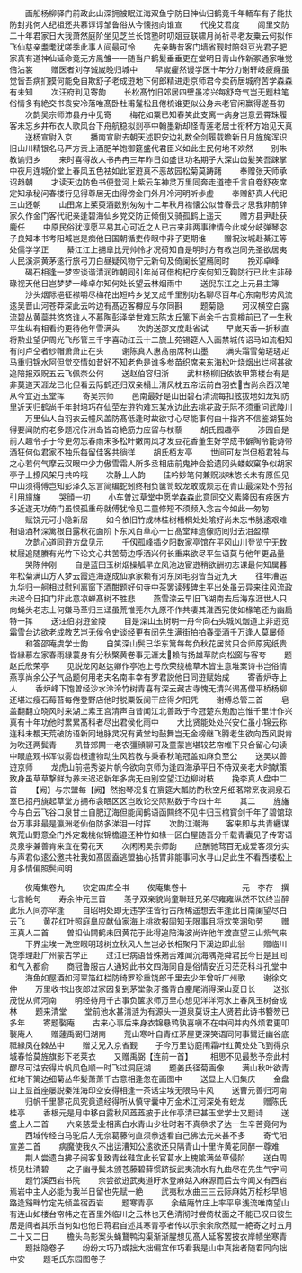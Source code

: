 <!-- { "loadSidebar": true } -->
　　画船杨柳驿门前政此山深拥被眠江海双鱼宁防日神仙归鹤竟千年輀车有子能扶防封兆何人纪祖还共慕谆谆邹鲁俗从今懐抱向谁宣
　　代挽艾君度
　　闾里交防二十年君家日大我萧然庭阶坐见芝兰长馆塾时叨爼豆联啸月尚祈寻老友乗云何拟作飞仙慈亲耋耄犹嗟季此事人间最可怜
　　先亲畴昔客门墙省觐时陪爼豆光君子肥家真有道神仙延命竟无方鳯雏一一随当户鹤髪垂垂更在堂明日青山作新冢通家唯觉倍沾裳
　　赠医者刘存诚嵗晚归城中
　　早嵗癯然谩学医十年分力谢轩岐疲癃虽觉皆吾病扪摸何能免自欺舒子老成逰地下何郎精进走京师君今卖药居城府苦学森森有未知
　　次汪府判见寄韵
　　长松髙竹旧郊居四壁虽凉兴每舒竒气岂无题柱笔俗情多有絶交书袁安冷落唯髙卧杜甫鬔松且倦梳谁更似公身未老官闲赢得遂吾初
　　次韵吴宗师沛县舟中见寄
　　梅花如粟已知春笑此支离一病身岂意云霄珠履客未忘乡井布衣人歌风台下舟航稳拟剡亭中翰墨新却怪青莲老居士衔杯方始见天真
　　送杨宣尉入京
　　播南宣尉去朝天述职安边礼数全剑履载曕新日月旌旄浑识旧山川精银名马严方贡上酒肥羊饱御筵盛代君臣义如此生民何地不欢然
　　别朱教谕归乡
　　来时喜得故人书冉冉三年昨日如盛世功名期子大深山齿髪笑吾踈掌中夜月连城价堂上春风五色袪如此宦逰真不恶故园松菊莫踌躇
　　奉赠张天师承诏趋朝
　　才读天边防色书便登河上紫云车神灵万里同奔走道徳千言自卷舒夜席定知承秘问春楼行见得尊居无由得傍金门外月冷河明听歩虚
　　奉赠舒真人代祀三山还朝
　　山田席上茱萸酒数别匆匆十二年秋月襟懐公似昔春云才思我非前辞家久作金门客代祀亲逢碧海仙乡党交防正倾倒又骑孤鹤上遥天
　　赠方县尹赴获鹿任
　　中原民俗犹淳愿平易其心可近之人已古来非两事律情今此或分岐弹琴宓子良知本书考阳城岂是痴他日国朝循吏传眼中非子更期谁
　　赠祝汝城赴綦江等处儒学学正
　　綦江江上拥臯比元帅怜才况荷知自是明时方有教岂同先圣欲居夷人民溪洞黄茅逺行旅弓刀白昼疑风物宁无新句及倚阑长望鴈囘时
　　挽邓卓峰
　　碣石相逢一梦空谈谐清润昨朝同引年尚可借枸杞疗疾何知乏鞠防行已此生非碌碌视天他日岂梦梦一峰卓尔知何处长望云林烟雨中
　　送倪东江之上元县主簿
　　沙头烟际挹征襟嚼尽梅花出短吟乡党又成千里别功名聊尽百年心东南形势风流逺吴晋山河苍莽深此去吟边有髙迈客樽应与尔同斟
　　题菊隐
　　河汉横空白露流碧丛黄蘂共悠悠谁人不慕陶彭泽举世难忘陈太丘篱下尚余千古意樽前已了一生秋平生纵有相看约更待他年雪满头
　　次韵送邵文度赴省试
　　早嵗天香一折秋直将勲业望伊周光飞彤管三千字喜动红云十二旒上苑锡筵人入画禁城传诏马如流相知有问卢仝者纱帽萧萧正在头
　　谢陈真人惠髙丽席柯山墨
　　满头霜雪菊瑳瑳疋马重归锦水阿但觉交情如昔好不知老色是谁多参苗织席来东海松叶烧烟出烂柯甚欲追陪报双贶五云飞佩奈公何
　　送赵伯容归浙
　　武林杨柳旧依依甲第楼台有是非莫道天涯龙已化但看云际鹤还归双亲榻上清风枕五帝坛前白羽衣古尚余西汉笔从今宜近玉堂挥
　　寄吴宗师
　　邑南最好是山田碧石清流每扣舷拔地如龙知防里近天归鹤尚千年封培巧在仙茔左逰钓难忘某水边此去桃花政无际不须重问武陵川
　　万里仙人白羽衣云幢风盖防髙低逢时故欲寸心尽能事何由十指齐不信鉴湖狂始得要闻防府老多题况传洲岛皆竒絶筋力应留与杖藜
　　胡氏园趣亭
　　渉园自是前人趣令子于今更勿忘春雨未多松叶嫩南风才发豆花香董生好学成书僻陶令能诗带酒狂何似君家不独乐每留佳客共徜徉
　　胡氏栢友亭
　　世间可友岂但栢君独与之心若何气摩云汉眼中少力傲雪霜人所多丞相庙前鬼神会拾遗冈头蝼蚁窠争似胡家亭子上撩风架月共吟哦
　　次静上人韵
　　佳吟妙笔何兼贶淡味悠长未有原但见中山须得傅岂知彭泽久忘言简编蛇蚓终相负箧笥蛟龙敢或烦志在青山最深处不劳招引用旜旛
　　哭顔一初
　　小车曽过草堂中愿学森森此意同交义素隆因有疾医方多近遂无功倚门虽恨孤重母就傅犹怜见二童修短不须频入念古今如此一匆匆
　　赋饶元可小隐新居
　　如今依旧竹成林桂树梧桐处处隂好尚未忘书脉逺艰难相语酒杯深篱根白露秋花面阶下东风百草心一日髙堂拜遗像防囘归去泪盈襟
　　次韵心道同逰方盘见示
　　千仭孤峰插夕阳数家亭馆在平冈山川登览宁无数杖屦追随賸有光竹下论文心共苦菊边呼酒兴何长重来欲尽平生语莫与他年更品量
　　哭陈仲刚
　　自是蓝田玉树烟操觚早立凤池边宦逰稍欲酬初志课最何知属暮年松菊满山方入梦云霞连海遂成仙承家赖有河东凤毛羽皆当近九天
　　往年漕运九华归一舸相过慰别离窗下酒酣题好句寺中茶罢读残碑生平出处虽云异来往风流政未迟今日扣门非此意凉蝉髙树不胜悲
　　燕雪滦云早旧飞湖南去后海东涯世人只向蝇头老志士何嫌马革归三迳虽荒惟莞尔九原不作共凄其淮西宪使如椽笔还为幽扃特一挥
　　送汪伯羽逰金陵
　　自是深山玉树明一舟今向石头城风烟道上非逰览霜雪台边欲老成教艺岂无侯令史谈经更有闵先生满街拍拍春壶酒千万逢人莫屡倾
　　和答邵庵虞学士韵
　　自笑深山鬓已华东篱每每负秋花居贫只合师原宪纸贵皆縁慕左家春雨緑蓑身有分秋檠黄卷事无涯太赖有扬雄草防向松窗与客夸
　　题赵氏欣荣亭
　　见説龙冈赵达卿作亭池上号欣荣绕檐草木皆生意堆案诗书岂俗情燕享尚余公子气品题何用老夫名南丰幸有罗君説他日同逰赋始成
　　寄香炉寺上人
　　香炉峰下饱曽经沙水泠泠竹树青喜有深云藏古寺愧无清兴谒髙僧平桥杨柳还堪过瘦石莓苔每倦登野店他时脱粟饭阑干应得夕阳凭
　　谢傅总管三首
　　皂盖翻翻立晓风时来湖上素王宫清声自昔闻江北善政于今冠楚东勉励岂惟千里计作兴真有十年功他时累累髙科者尽出君侯化雨中
　　大比贤能处处兴安仁虽小锦云称连科未覩天荒破防语新囘地脉灵况有黄堂均鼔舞岂无金榜继飞腾老生欲向西风説肯为吹还两鬓青
　　夙昔郊闗一老农彊顔聊可及童蒙岂堪较艺帘帷下只合留心句读中眼底观书浑似雾齿根遭物动生风若教与秉春秋笔冠盖如麻负至公
　　送吴以善逰京师
　　龙虎山前挹秀姿片帆今欲向京师为逢四海承平日不侍双亲老大时献策致身虽草草撃鲜为养未迟迟新年多病无由别空望江边柳树枝
　　挽李真人盘中二首
　　【阙】与宗盟每【阙】然抱琴况复在賔筵大瓢防酌秋空月细茗常烹夜涧泉石室已招丹旐起草堂方拥布衾眠区区岂敢论交际黙数于今四十年
　　其二
　　旌旛今与白云飞谷口泉甘土自肥辽海但能闻鹤语函闗终不见牛归玉棺寳剑千年了碧馆琼台万事非最是瀛洲老仙伯防多涕泪一时挥
　　次韵江潮海
　　客来即与共青纒谋筑荒山野意全门外定栽桃似锦檐邉还种竹如椽一区白屋随吾分千载青囊见子传寄语灵泉李兼善肯来宜在菊花天
　　次闲闲吴宗师韵
　　应酬驰骛百无成爱客须分实与声君似逺公邀共社我如髙固盍逃盟抽心括胃非能事问水寻山足此生不看西楼松上月多情偏照鬓间明











　　俟庵集卷九
　　钦定四库全书
　　俟庵集卷十　　　　　　　元　李存　撰七言絶句
　　寿余仲元三首
　　羡子双亲貌尚童聨班兄弟尽雍雍纵然不饮终当醉此乐人间亦罕逢
　　自昭明处即无违学往皆行古所稀遥想去年逢此日南阑望尽白云飞
　　黄花红叶照庭臯应献仙家海上桃欲报固知无限事且将欢笑溷劬劳
　　赠王真人二首
　　曽扣仙闗鹤未回黄花于此得追陪海波尚许他年渡直望三山紫气来
　　下界尘埃一洗空眼明琼树立秋风人生岂必长相聚月下溪边即此翁
　　赠临川饶季理赴广州蒙古学正
　　过江已病语音殊鴂舌难闻沉海隅尧舜君民今日是且囘和气入都俞
　　商冠鲁服古人通矧此书文四海同自是俗情安近习茫茫科斗孔堂中
　　海鱼如屋酒如河翠箔红栏防绮罗珍重饶郎千里去少年曾听广州歌
　　谢徐文仲
　　万里收书出夜郎过家因复到茅堂象牙搔背白麈尾消得深山夏日长
　　送张茂悦从师河南
　　明经待用千古事负箧求师万里心想见洋洋河水上春风玉树奋成林
　　题来清堂
　　堂前池水甚清涟为有源头一道泉莫讶主人贤若此诗书簪笏已多年
　　寄题褧庵
　　古来心事后来身衣锦悬鹑孰喜嗔不在中间并内外烦君更叩褧庵人
　　赠蘧禹弼归湖南
　　荒山寒叶自青红茅屋更深笑语同何事鸎迁幽谷底祗縁凤在棘丛中
　　赠艾兄入京省觐
　　子今万里访庭闱霜叶红黄处处飞到得京城春恰莫旌旗影下老莱衣
　　又赠禹弼【连前一首】
　　相思不见最愁予奈此村醪尽可沽安得片帆风色顺一时飞过洞庭湖
　　题姜氏径菊画像
　　满山秋叶欲青红地下篱边细菊丛华髪萧萧千古意相逢忽在画图中
　　送显上人归集庆
　　金盘山上显首座屡説秦淮海印空安得相逢一茶话尘埃无限马牛风
　　送曹元善归河南
　　归帆千里蓼花风究竟遗经得所从慎守囊中万金术江河深处有蛟龙
　　赠陈氏桂亭
　　香根元是月中移白露秋风蕋蕋披于此作亭清已甚玉堂学士又题诗
　　送盛上人二首
　　六亲慈爱业相离白水青山少壮时若不真叅求了达一生辛苦竟何为
　　西域传经白马驼后人无奈葛藤何直须叅透看自己佛法元来甚不多
　　寄弋阳宣差二首
　　病魔使我久不出运漕知公逺欲还只隔青山十里许黄花同醉一尊难
　　荆人尝遗白拂子闽客复致青丝鞋宜此长官葛水上槐隂满坐草侵阶
　　送白周桢见杜清碧
　　之子幽寻鬓未颁苍藤碧藓惯跻扳武夷流水有九曲尽在先生气宇间
　　题竹溪西岩书院
　　余尝欲逰武夷道盱水登麻姑入麻源而后去今闻又有西岩焉岩中主人必能为我半日留也先赋一絶
　　武夷秋水曲三三云际麻姑万桧杉早旭路逢谿畔竹定先倾盖宿西岩
　　题寒青亭
　　余结庵竹庄上率平阜浅流唯南望山有连山如楼台帘帏之在百里外临川之云林也天色清彻时尝倚杖面之不能已叹曰彼生居是间者其乐当何如也他日蒋君自述其寒青亭者传以示余余欣然赋一絶寄之时五月二十又二日
　　檐头鸟影案头蝇鵞鸭沟渠渐渐腥想见髙人延客罢披衣岸帻坐寒青
　　题拙隐卷子
　　纷纷大巧乃或拙大拙偏宜作巧看我是山中真拙者随君同向拙中安
　　题毛氏东园图卷子
